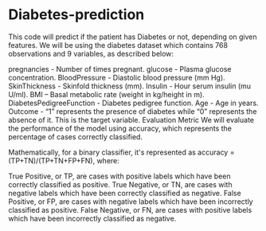 # Diabetes-prediction
This code will predict if the patient has Diabetes or not, depending on given features. We will be using the diabetes dataset which contains 768 observations and 9 variables, as described below:

pregnancies - Number of times pregnant.
glucose - Plasma glucose concentration.
BloodPressure - Diastolic blood pressure (mm Hg).
SkinThickness - Skinfold thickness (mm).
Insulin - Hour serum insulin (mu U/ml).
BMI – Basal metabolic rate (weight in kg/height in m).
DiabetesPedigreeFunction - Diabetes pedigree function.
Age - Age in years.
Outcome - “1” represents the presence of diabetes while “0” represents the absence of it. This is the target variable.
Evaluation Metric
We will evaluate the performance of the model using accuracy, which represents the percentage of cases correctly classified.

Mathematically, for a binary classifier, it's represented as accuracy = (TP+TN)/(TP+TN+FP+FN), where:

True Positive, or TP, are cases with positive labels which have been correctly classified as positive.
True Negative, or TN, are cases with negative labels which have been correctly classified as negative.
False Positive, or FP, are cases with negative labels which have been incorrectly classified as positive.
False Negative, or FN, are cases with positive labels which have been incorrectly classified as negative.
